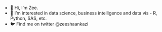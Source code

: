 - 👋 Hi, I’m Zee.
- 👀 I’m interested in data science, business intelligence and data vis - R, Python, SAS, etc.
- 🐦 Find me on twitter @zeeshaankazi 
<!---
zee-kazi/zee-kazi is a ✨ special ✨ repository because its `README.md` (this file) appears on your GitHub profile.
You can click the Preview link to take a look at your changes.
--->
